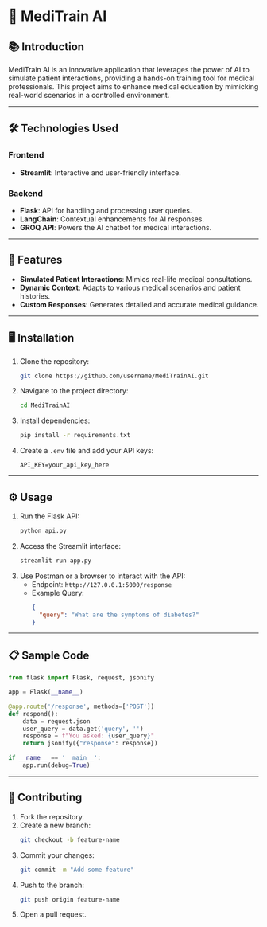 # 🏥 MediTrain AI

## 📚 Introduction
MediTrain AI is an innovative application that leverages the power of AI to simulate patient interactions, providing a hands-on training tool for medical professionals. This project aims to enhance medical education by mimicking real-world scenarios in a controlled environment.

---

## 🛠️ Technologies Used

### Frontend
- **Streamlit**: Interactive and user-friendly interface.

### Backend
- **Flask**: API for handling and processing user queries.
- **LangChain**: Contextual enhancements for AI responses.
- **GROQ API**: Powers the AI chatbot for medical interactions.

---

## 🚀 Features
- **Simulated Patient Interactions**: Mimics real-life medical consultations.
- **Dynamic Context**: Adapts to various medical scenarios and patient histories.
- **Custom Responses**: Generates detailed and accurate medical guidance.

---

## 🖥️ Installation
1. Clone the repository:
   ```bash
   git clone https://github.com/username/MediTrainAI.git
   ```
2. Navigate to the project directory:
   ```bash
   cd MediTrainAI
   ```
3. Install dependencies:
   ```bash
   pip install -r requirements.txt
   ```
4. Create a `.env` file and add your API keys:
   ```env
   API_KEY=your_api_key_here
   ```

---

## ⚙️ Usage
1. Run the Flask API:
   ```bash
   python api.py
   ```
2. Access the Streamlit interface:
   ```bash
   streamlit run app.py
   ```
3. Use Postman or a browser to interact with the API:
   - Endpoint: `http://127.0.0.1:5000/response`
   - Example Query:
     ```json
     {
       "query": "What are the symptoms of diabetes?"
     }
     ```

---

## 📋 Sample Code
```python
from flask import Flask, request, jsonify

app = Flask(__name__)

@app.route('/response', methods=['POST'])
def respond():
    data = request.json
    user_query = data.get('query', '')
    response = f"You asked: {user_query}"
    return jsonify({"response": response})

if __name__ == '__main__':
    app.run(debug=True)
```

---

## 🤝 Contributing
1. Fork the repository.
2. Create a new branch:
   ```bash
   git checkout -b feature-name
   ```
3. Commit your changes:
   ```bash
   git commit -m "Add some feature"
   ```
4. Push to the branch:
   ```bash
   git push origin feature-name
   ```
5. Open a pull request.

